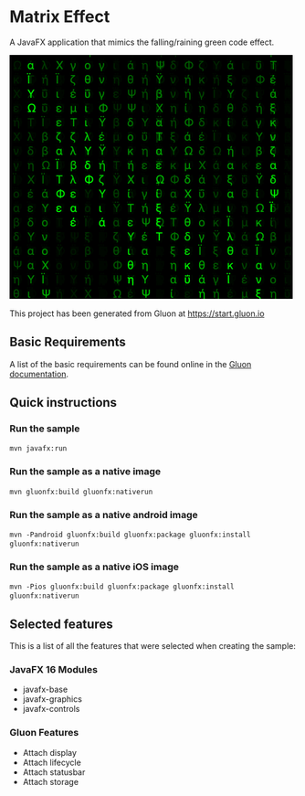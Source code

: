 # Matrix Effect
A JavaFX application that mimics the falling/raining green code effect.

![Matrix Falling Code Effect](https://github.com/carldea/matrixfx/raw/main/IntroPic.png)

This project has been generated from Gluon at https://start.gluon.io

## Basic Requirements

A list of the basic requirements can be found online in the [Gluon documentation](https://docs.gluonhq.com/#_requirements).

## Quick instructions

### Run the sample

    mvn javafx:run

### Run the sample as a native image

    mvn gluonfx:build gluonfx:nativerun

### Run the sample as a native android image

    mvn -Pandroid gluonfx:build gluonfx:package gluonfx:install gluonfx:nativerun

### Run the sample as a native iOS image

    mvn -Pios gluonfx:build gluonfx:package gluonfx:install gluonfx:nativerun

## Selected features

This is a list of all the features that were selected when creating the sample:

### JavaFX 16 Modules

 - javafx-base
 - javafx-graphics
 - javafx-controls

### Gluon Features

 - Attach display
 - Attach lifecycle
 - Attach statusbar
 - Attach storage
